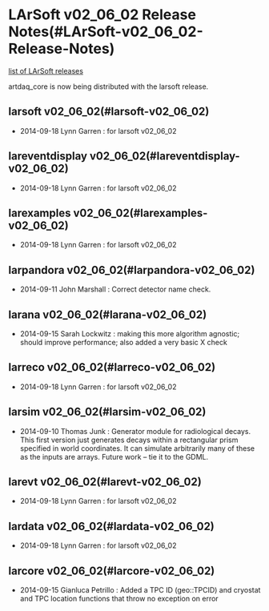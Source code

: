 LArSoft v02\_06\_02 Release Notes(#LArSoft-v02_06_02-Release-Notes)
======================================================================

[list of LArSoft releases](LArSoft_release_list)

artdaq\_core is now being distributed with the larsoft release.

larsoft v02\_06\_02(#larsoft-v02_06_02)
------------------------------------------

-   2014-09-18 Lynn Garren : for larsoft v02\_06\_02

lareventdisplay v02\_06\_02(#lareventdisplay-v02_06_02)
----------------------------------------------------------

-   2014-09-18 Lynn Garren : for larsoft v02\_06\_02

larexamples v02\_06\_02(#larexamples-v02_06_02)
--------------------------------------------------

-   2014-09-18 Lynn Garren : for larsoft v02\_06\_02

larpandora v02\_06\_02(#larpandora-v02_06_02)
------------------------------------------------

-   2014-09-11 John Marshall : Correct detector name check.

larana v02\_06\_02(#larana-v02_06_02)
----------------------------------------

-   2014-09-15 Sarah Lockwitz : making this more algorithm agnostic; should improve performance; also added a very basic X check

larreco v02\_06\_02(#larreco-v02_06_02)
------------------------------------------

-   2014-09-18 Lynn Garren : for larsoft v02\_06\_02

larsim v02\_06\_02(#larsim-v02_06_02)
----------------------------------------

-   2014-09-10 Thomas Junk : Generator module for radiological decays. This first version just generates decays within a rectangular prism specified in world coordinates. It can simulate arbitrarily many of these as the inputs are arrays. Future work – tie it to the GDML.

larevt v02\_06\_02(#larevt-v02_06_02)
----------------------------------------

-   2014-09-18 Lynn Garren : for larsoft v02\_06\_02

lardata v02\_06\_02(#lardata-v02_06_02)
------------------------------------------

-   2014-09-18 Lynn Garren : for larsoft v02\_06\_02

larcore v02\_06\_02(#larcore-v02_06_02)
------------------------------------------

-   2014-09-15 Gianluca Petrillo : Added a TPC ID (geo::TPCID) and cryostat and TPC location functions that throw no exception on error

